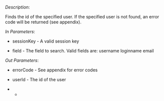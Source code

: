 <properties date="2016-06-24"
SortOrder="152"
/>

*Description*:

Finds the id of the specified user. If the specified user is not found, an error code will be returned (see appendix).

 

*In Parameters*:

* sessionKey                        - A valid session key

* field                                   - The field to search. Valid fields are:
                                              username
                                              loginname
                                              email

*Out Parameters*:

* errorCode  - See appendix for error codes

* userId        - The id of the user

* *

 
